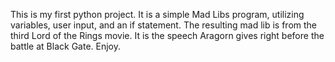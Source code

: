 This is my first python project. It is a simple Mad Libs program, utilizing
variables, user input, and an if statement. The resulting mad lib is from the
third Lord of the Rings movie. It is the speech Aragorn gives right before the battle at Black Gate. Enjoy.
